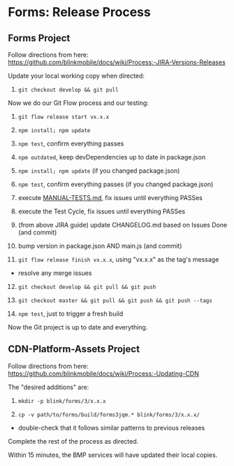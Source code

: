 # Forms: Release Process


## Forms Project

Follow directions from here:
https://github.com/blinkmobile/docs/wiki/Process:-JIRA-Versions-Releases

Update your local working copy when directed:

1. `git checkout develop && git pull`


Now we do our Git Flow process and our testing:

1. `git flow release start vx.x.x`

2. `npm install; npm update`

3. `npm test`, confirm everything passes

4. `npm outdated`, keep devDependencies up to date in package.json

5. `npm install; npm update` (if you changed package.json)

6. `npm test`, confirm everything passes (if you changed package.json)

7. execute [MANUAL-TESTS.md](MANUAL-TESTS.md), fix issues until everything PASSes

8. execute the Test Cycle, fix issues until everything PASSes

9. (from above JIRA guide) update CHANGELOG.md based on Issues Done (and commit)

10. bump version in package.json AND main.js (and commit)

11. `git flow release finish vx.x.x`, using "vx.x.x" as the tag's message

- resolve any merge issues

12. `git checkout develop && git pull && git push`

13. `git checkout master && git pull && git push && git push --tags`

14. `npm test`, just to trigger a fresh build

Now the Git project is up to date and everything.


## CDN-Platform-Assets Project

Follow directions from here:
https://github.com/blinkmobile/docs/wiki/Process:-Updating-CDN

The "desired additions" are:

1. `mkdir -p blink/forms/3/x.x.x`

2. `cp -v path/to/forms/build/forms3jqm.* blink/forms/3/x.x.x/`

- double-check that it follows similar patterns to previous releases

Complete the rest of the process as directed.

Within 15 minutes, the BMP services will have updated their local copies.
